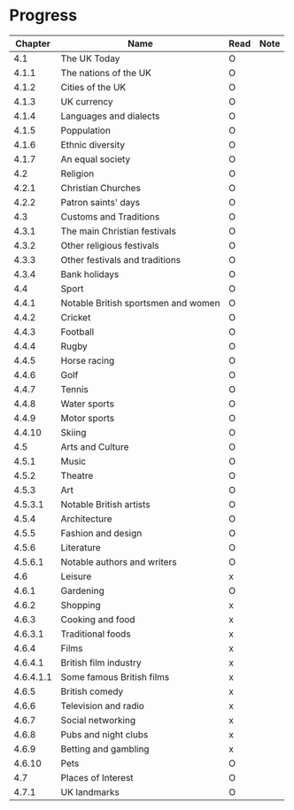 # Progress

|Chapter|Name|Read|Note|
|-|-|-|-|
|4.1|The UK Today|O|||
|4.1.1|The nations of the UK|O||
|4.1.2|Cities of the UK|O||
|4.1.3|UK currency|O||
|4.1.4|Languages and dialects|O||
|4.1.5|Poppulation|O||
|4.1.6|Ethnic diversity|O||
|4.1.7|An equal society|O||
|4.2|Religion|O||
|4.2.1|Christian Churches|O||
|4.2.2|Patron saints' days|O||
|4.3|Customs and Traditions|O||
|4.3.1|The main Christian festivals|O||
|4.3.2|Other religious festivals|O||
|4.3.3|Other festivals and traditions|O||
|4.3.4|Bank holidays|O||
|4.4|Sport|O||
|4.4.1|Notable British sportsmen and women|O||
|4.4.2|Cricket|O||
|4.4.3|Football|O||
|4.4.4|Rugby|O||
|4.4.5|Horse racing|O||
|4.4.6|Golf|O||
|4.4.7|Tennis|O||
|4.4.8|Water sports|O||
|4.4.9|Motor sports|O||
|4.4.10|Skiing|O||
|4.5|Arts and Culture|O||
|4.5.1|Music|O||
|4.5.2|Theatre|O||
|4.5.3|Art|O||
|4.5.3.1|Notable British artists|O||
|4.5.4|Architecture|O||
|4.5.5|Fashion and design|O||
|4.5.6|Literature|O||
|4.5.6.1|Notable authors and writers|O||
|4.6|Leisure|x||
|4.6.1|Gardening|O||
|4.6.2|Shopping|x||
|4.6.3|Cooking and food|x||
|4.6.3.1|Traditional foods|x||
|4.6.4|Films|x||
|4.6.4.1|British film industry|x||
|4.6.4.1.1|Some famous British films|x||
|4.6.5|British comedy|x||
|4.6.6|Television and radio|x||
|4.6.7|Social networking|x||
|4.6.8|Pubs and night clubs|x||
|4.6.9|Betting and gambling|x||
|4.6.10|Pets|O||
|4.7|Places of Interest|O||
|4.7.1|UK landmarks|O||